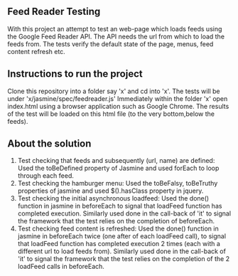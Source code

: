 ## Feed Reader Testing

With this project an attempt to test an web-page which loads feeds using the Google Feed Reader API. The API needs the url from which to load the feeds from. The tests verify the default state of the page, menus, feed content refresh etc.


## Instructions to run the project
Clone this repository into a folder say 'x' and cd into 'x'. The tests will be under 'x/jasmine/spec/feedreader.js' Immediately within the folder 'x' open index.html using a browser application such as Google Chrome. The results of the test will be loaded on this html file (to the very bottom,below the feeds).

## About the solution
1. Test checking that feeds and subsequently (url, name) are defined: Used the toBeDefined property of Jasmine and used forEach to loop   through each feed.
2. Test checking the hamburger menu: Used the toBeFalsy, toBeTruthy properties of jasmine and used $().hasClass property in jquery.
3. Test checking the initial asynchronous loadfeed: Used the done() function in jasmine in beforeEach to signal that loadFeed function has completed execution. Similarly used done in the call-back of 'it' to signal the framework that the test relies on the completion of beforeEach.
4. Test checking feed content is refreshed: Used the done() function in jasmine in beforeEach twice (one after of each loadFeed call), to signal that loadFeed function has completed execution 2 times (each with a different url to load feeds from). Similarly used done in the call-back of 'it' to signal the framework that the test relies on the completion of the 2 loadFeed calls in beforeEach.
